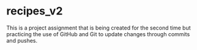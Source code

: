 # recipes_v2

This is a project assignment that is being created for the second time but practicing the use of GitHub and Git to update changes through commits and pushes.